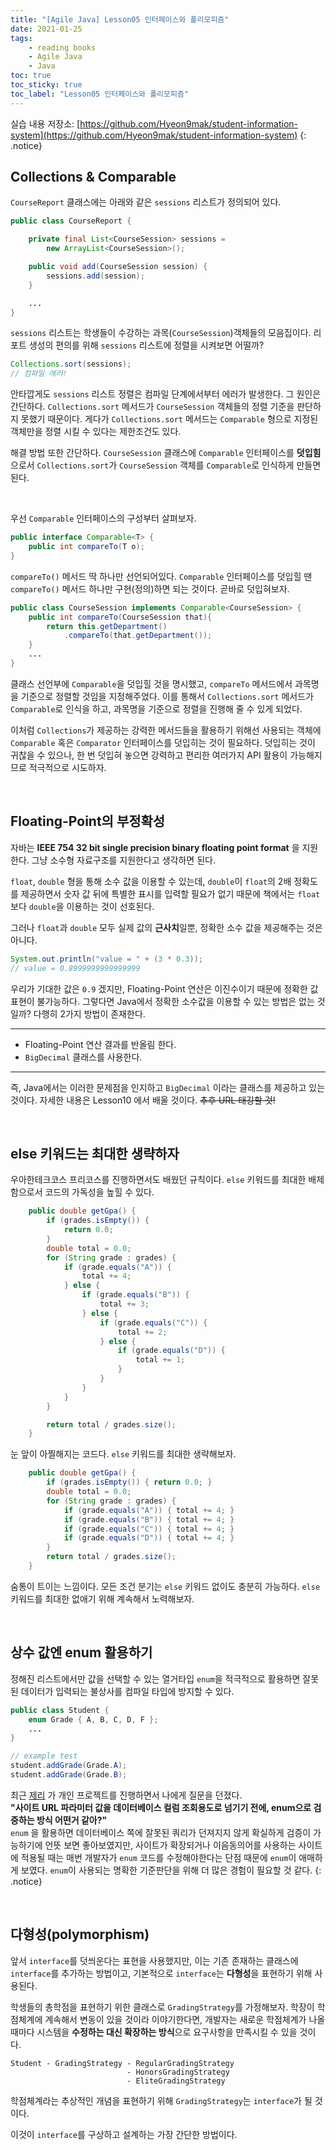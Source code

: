 ```yaml
---
title: "[Agile Java] Lesson05 인터페이스와 폴리모피즘"
date: 2021-01-25
tags:
    - reading books
    - Agile Java
    - Java
toc: true
toc_sticky: true
toc_label: "Lesson05 인터페이스와 폴리모피즘"
---
```


실습 내용 저장소: [https://github.com/Hyeon9mak/student-information-system](https://github.com/Hyeon9mak/student-information-system)
{: .notice}

## Collections & Comparable

`CourseReport` 클래스에는 아래와 같은 `sessions` 리스트가 정의되어 있다.

```java
public class CourseReport {

    private final List<CourseSession> sessions = 
        new ArrayList<CourseSession>();

    public void add(CourseSession session) {
        sessions.add(session);
    }

    ...
}
```

`sessions` 리스트는 학생들이 수강하는 과목(`CourseSession`)객체들의 모음집이다. 
리포트 생성의 편의를 위해 `sessions` 리스트에 정렬을 시켜보면 어떨까?

```java
Collections.sort(sessions);
// 컴파일 에러!
```

안타깝게도 `sessions` 리스트 정렬은 컴파일 단계에서부터 에러가 발생한다. 
그 원인은 간단하다. `Collections.sort` 메서드가 `CourseSession` 객체들의 
정렬 기준을 판단하지 못했기 때문이다. 게다가 `Collections.sort` 메서드는 `Comparable` 
형으로 지정된 객체만을 정렬 시킬 수 있다는 제한조건도 있다.  
  
해결 방법 또한 간단하다. `CourseSession` 클래스에 `Comparable` 인터페이스를 **덧입힘**으로서 
`Collections.sort`가 `CourseSession` 객체를 `Comparable`로 인식하게 만들면 된다.  

<br>
  
우선 `Comparable` 인터페이스의 구성부터 살펴보자.

```java
public interface Comparable<T> {
    public int compareTo(T o);
}
```

`compareTo()` 메서드 딱 하나만 선언되어있다. `Comparable` 인터페이스를 덧입힐 땐 
`compareTo()` 메서드 하나만 구현(정의)하면 되는 것이다. 곧바로 덧입혀보자.

```java
public class CourseSession implements Comparable<CourseSession> {
    public int compareTo(CourseSession that){
        return this.getDepartment()
            .compareTo(that.getDepartment());
    }
    ...
}
```

클래스 선언부에 `Comparable`을 덧입힐 것을 명시했고, 
`compareTo` 메서드에서 과목명을 기준으로 정렬할 것임을 지정해주었다. 
이를 통해서 `Collections.sort` 메서드가 `Comparable`로 인식을 하고, 
과목명을 기준으로 정렬을 진행해 줄 수 있게 되었다.  
  
이처럼 `Collections`가 제공하는 강력한 메서드들을 활용하기 위해선 
사용되는 객체에 `Comparable` 혹은 `Comparator` 인터페이스를 덧입히는 것이 필요하다. 
덧입히는 것이 귀찮을 수 있으나, 한 번 덧입혀 놓으면 강력하고 편리한 여러가지 API 활용이 가능해지므로 
적극적으로 시도하자.

<br>

## Floating-Point의 부정확성
자바는 **IEEE 754 32 bit single precision binary floating point format** 을 지원한다. 
그냥 소수형 자료구조를 지원한다고 생각하면 된다.  
  
`float`, `double` 형을 통해 소수 값을 이용할 수 있는데, 
`double`이 `float`의 2배 정확도를 제공하면서 숫자 값 뒤에 특별한 표시를 입력할 필요가 없기 때문에 
책에서는 `float` 보다 `double`을 이용하는 것이 선호된다.  
  
그러나 `float`과 `double` 모두 실제 값의 **근사치**일뿐, 정확한 소수 값을 제공해주는 것은 아니다.

```java
System.out.println("value = " + (3 * 0.3));
// value = 0.8999999999999999
```

우리가 기대한 값은 `0.9` 겠지만, Floating-Point 연산은 이진수이기 때문에 정확한 값 표현이 불가능하다. 
그렇다면 Java에서 정확한 소수값을 이용할 수 있는 방법은 없는 것일까? 다행히 2가지 방법이 존재한다.

---

- Floating-Point 연산 결과를 반올림 한다.
- `BigDecimal` 클래스를 사용한다.

---

즉, Java에서는 이러한 문제점을 인지하고 `BigDecimal` 이라는 클래스를 제공하고 있는 것이다. 
자세한 내용은 Lesson10 에서 배울 것이다. ~~추후 URL 태깅할 것!~~

<br>

## else 키워드는 최대한 생략하자
우아한테크코스 프리코스를 진행하면서도 배웠던 규칙이다. 
`else` 키워드를 최대한 배제함으로서 코드의 가독성을 높힐 수 있다.

```java
    public double getGpa() {
        if (grades.isEmpty()) {
            return 0.0;
        }
        double total = 0.0;
        for (String grade : grades) {
            if (grade.equals("A")) {
                total += 4;
            } else {
                if (grade.equals("B")) {
                    total += 3;
                } else {
                    if (grade.equals("C")) {
                        total += 2;
                    } else {
                        if (grade.equals("D")) {
                            total += 1;
                        }
                    }
                }
            }
        }

        return total / grades.size();
    }
```

눈 앞이 아찔해지는 코드다. `else` 키워드를 최대한 생략해보자.

```java
    public double getGpa() {
        if (grades.isEmpty()) { return 0.0; }
        double total = 0.0;
        for (String grade : grades) {
            if (grade.equals("A")) { total += 4; }
            if (grade.equals("B")) { total += 4; }
            if (grade.equals("C")) { total += 4; }
            if (grade.equals("D")) { total += 4; }
        }   
        return total / grades.size();
    }
```

숨통이 트이는 느낌이다. 모든 조건 분기는 `else` 키워드 없이도 충분히 가능하다. 
`else` 키워드를 최대한 없애기 위해 계속해서 노력해보자.

<br>

## 상수 값엔 enum 활용하기
정해진 리스트에서만 값을 선택할 수 있는 열거타입 `enum`을 적극적으로 활용하면 
잘못된 데이터가 입력되는 불상사를 컴파일 타입에 방지할 수 있다.

```java
public class Student {
    enum Grade { A, B, C, D, F };
    ...
}
```
```java
// example test
student.addGrade(Grade.A);
student.addGrade(Grade.B);
```

최근 [제리](https://github.com/JunHyeok96) 가 개인 프로젝트를 진행하면서 나에게 질문을 던졌다.  
**"사이트 URL 파라미터 값을 데이터베이스 컬럼 조회용도로 넘기기 전에, enum으로 검증하는 방식 어떤거 같아?"**  
`enum` 을 활용하면 데이터베이스 쪽에 잘못된 쿼리가 던져지지 않게 확실하게 검증이 가능하기에 언뜻 보면 좋아보였지만, 
사이트가 확장되거나 이음동의어를 사용하는 사이트에 적용될 때는 매번 개발자가 `enum` 코드를 수정해야한다는 단점 때문에 
`enum`이 애매하게 보였다. `enum`이 사용되는 명확한 기준판단을 위해 더 많은 경험이 필요할 것 같다.
{: .notice}

<br>

## 다형성(polymorphism)
앞서 `interface`를 덧씌운다는 표현을 사용했지만, 이는 기존 존재하는 클래스에 
`interface`를 추가하는 방법이고, 기본적으로 `interface`는 **다형성**을 표현하기 위해 사용된다.  
  
학생들의 총학점을 표현하기 위한 클래스로 `GradingStrategy`를 가정해보자. 
학장이 학점체계에 계속해서 변동이 있을 것이라 이야기한다면, 개발자는 새로운 학점체계가 나올 때마다 
시스템을 **수정하는 대신 확장하는 방식**으로 요구사항을 만족시킬 수 있을 것이다.

```
Student - GradingStrategy - RegularGradingStrategy
                          - HonorsGradingStrategy
                          - EliteGradingStrategy
```

학점체계라는 추상적인 개념을 표현하기 위해 `GradingStrategy`는 `interface`가 될 것이다.  
  
이것이 `interface`를 구상하고 설계하는 가장 간단한 방법이다.